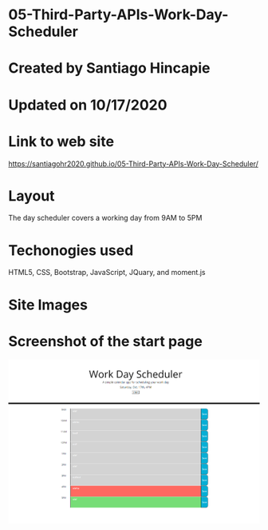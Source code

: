 # 05-Third-Party-APIs-Work-Day-Scheduler

# Created by Santiago Hincapie 

# Updated on 10/17/2020

# Link to web site

https://santiagohr2020.github.io/05-Third-Party-APIs-Work-Day-Scheduler/

# Layout

The day scheduler covers a working day from 9AM to 5PM

# Techonogies used

HTML5, CSS, Bootstrap, JavaScript, JQuary, and moment.js

# Site Images

# Screenshot of the start page

![screenshot of the start page](assets/images/screenshot1.PNG)
